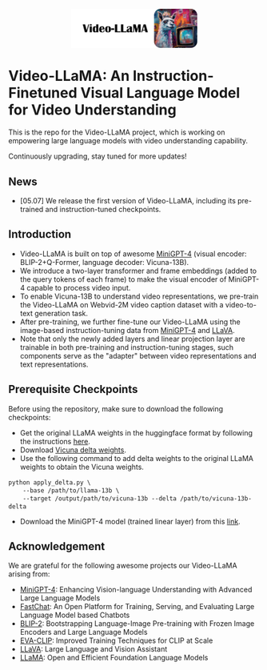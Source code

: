 <p align="center" width="100%">
<a target="_blank"><img src="figs/top_logo.png" alt="Video-LLaMA" style="width: 50%; min-width: 200px; display: block; margin: auto;"></a>
</p>

# Video-LLaMA: An Instruction-Finetuned Visual Language Model for Video Understanding
<!-- **Video-LLaMA: An Instruction-Finetuned Visual Language Model for Video Understanding** -->

This is the repo for the Video-LLaMA project, which is working on empowering large language models with video understanding capability. 

Continuously upgrading, stay tuned for more updates!

## News
- [05.07] We release the first version of Video-LLaMA, including its pre-trained and instruction-tuned checkpoints.

## Introduction
- Video-LLaMA is built on top of awesome [MiniGPT-4](https://github.com/Vision-CAIR/MiniGPT-4) (visual encoder: BLIP-2+Q-Former, language decoder: Vicuna-13B). 
- We introduce a two-layer transformer and frame embeddings (added to the query tokens of each frame) to make the visual encoder of MiniGPT-4 capable to process video input. 
- To enable Vicuna-13B to understand video representations, we pre-train the Video-LLaMA on Webvid-2M video caption dataset with a video-to-text generation task.
- After pre-training, we further fine-tune our Video-LLaMA using the image-based instruction-tuning data from [MiniGPT-4](https://github.com/Vision-CAIR/MiniGPT-4) and [LLaVA](https://github.com/haotian-liu/LLaVA).  
- Note that only the newly added layers and linear projection layer are trainable in both pre-training and instruction-tuning stages, such components serve as the "adapter" between video representations and text representations. 


## Prerequisite Checkpoints

Before using the repository, make sure to download the following checkpoints:
- Get the original LLaMA weights in the huggingface format by following the instructions [here](https://huggingface.co/docs/transformers/main/model_doc/llama).
- Download [Vicuna delta weights](https://huggingface.co/lmsys/vicuna-13b-delta-v0). 
- Use the following command to add delta weights to the original LLaMA weights to obtain the Vicuna weights.

```
python apply_delta.py \
    --base /path/to/llama-13b \
    --target /output/path/to/vicuna-13b --delta /path/to/vicuna-13b-delta
```

- Download the MiniGPT-4 model (trained linear layer) from this [link](https://drive.google.com/file/d/1a4zLvaiDBr-36pasffmgpvH5P7CKmpze/view).


## Acknowledgement
We are grateful for the following awesome projects our Video-LLaMA arising from:
* [MiniGPT-4](https://github.com/Vision-CAIR/MiniGPT-4): Enhancing Vision-language Understanding with Advanced Large Language Models
* [FastChat](https://github.com/lm-sys/FastChat): An Open Platform for Training, Serving, and Evaluating Large Language Model based Chatbots
* [BLIP-2](https://github.com/salesforce/LAVIS/tree/main/projects/blip2): Bootstrapping Language-Image Pre-training with Frozen Image Encoders and Large Language Models 
* [EVA-CLIP](https://github.com/baaivision/EVA/tree/master/EVA-CLIP): Improved Training Techniques for CLIP at Scale
* [LLaVA](https://github.com/haotian-liu/LLaVA): Large Language and Vision Assistant
* [LLaMA](https://github.com/facebookresearch/llama): Open and Efficient Foundation Language Models
